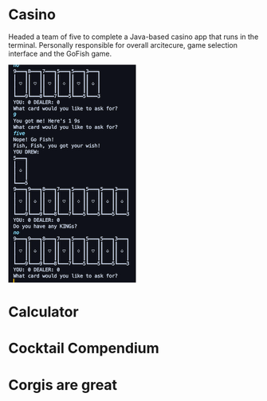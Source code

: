 # Casino
Headed a team of five to complete a Java-based casino app that runs in the terminal. Personally responsible for overall arcitecure, game selection interface and the GoFish game. 

[![Screenshot of Casino Name](Pictures/GoFish.png)](https://raw.githubusercontent.com/ElBell/ElBell.github.io/master/Pictures/GoFish%20Large.png)

# Calculator

# Cocktail Compendium

# Corgis are great
